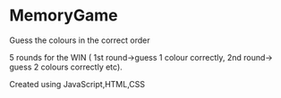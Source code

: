 # MemoryGame
Guess the colours in the correct order

5 rounds for the WIN 
( 1st round->guess 1 colour correctly, 2nd round-> guess 2 colours correctly etc).

Created using JavaScript,HTML,CSS
